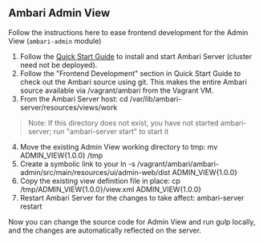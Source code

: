 Ambari Admin View
---

Follow the instructions here to ease frontend development for the Admin View (`ambari-admin` module)

1. Follow the [Quick Start Guide](https://cwiki.apache.org/confluence/display/AMBARI/Quick+Start+Guide) to install and start Ambari Server (cluster need not be deployed).
2. Follow the "Frontend Development" section in Quick Start Guide to check out the Ambari source using git. This makes the entire Ambari source available via /vagrant/ambari from the Vagrant VM.
3. From the Ambari Server host:
    cd /var/lib/ambari-server/resources/views/work
> Note: If this directory does not exist, you have not started ambari-server; run "ambari-server start" to start it
4. Move the existing Admin View working directory to tmp:
    mv ADMIN_VIEW\{1.0.0\} /tmp
5. Create a symbolic link to your 
    ln -s /vagrant/ambari/ambari-admin/src/main/resources/ui/admin-web/dist ADMIN_VIEW\{1.0.0\}
6. Copy the existing view definition file in place:
    cp /tmp/ADMIN_VIEW\{1.0.0\}/view.xml ADMIN_VIEW\{1.0.0\} 
7. Restart Ambari Server for the changes to take affect:
    ambari-server restart

Now you can change the source code for Admin View and run gulp locally, and the changes are automatically reflected on the server.
